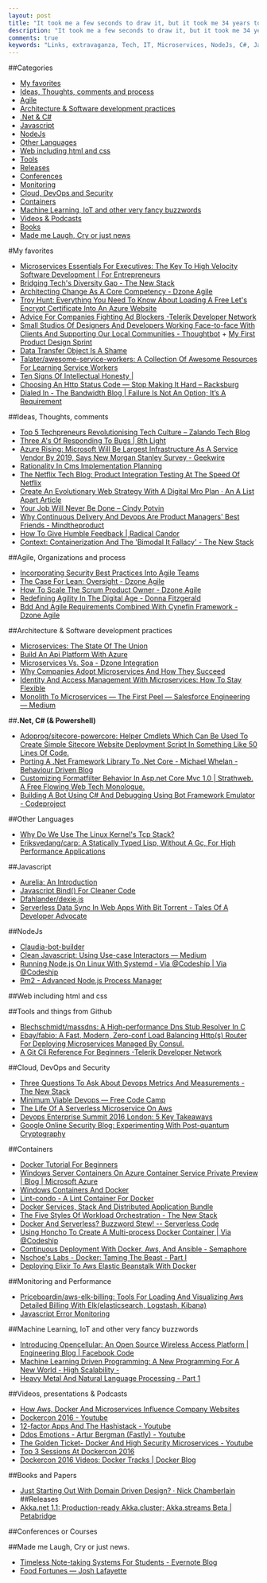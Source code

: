 ```yaml
---
layout: post
title: "It took me a few seconds to draw it, but it took me 34 years to learn how to draw it in a few seconds."
description: "It took me a few seconds to draw it, but it took me 34 years to learn how to draw it in a few seconds."
comments: true
keywords: "Links, extravaganza, Tech, IT, Microservices, NodeJs, C#, Javascript, Solution architecture"
---
```

##Categories
* [My favorites](#favorites)
* [Ideas, Thoughts, comments and process](#ideas)
* [Agile](#agile)
* [Architecture & Software development practices](#development)
* [.Net & C#](#net)
* [Javascript](#javascript)
* [NodeJs](#nodejs)
* [Other Languages](#polygloting)
* [Web including html and css](#web)
* [Tools](#tools)
* [Releases](#releases)
* [Conferences](#conferences)
* [Monitoring](#monitoring)
* [Cloud, DevOps and Security](#devops)
* [Containers](#containers)
* [Machine Learning, IoT and other very fancy buzzwords](#iot)
* [Videos & Podcasts](#videos)
* [Books](#books)
* [Made me Laugh, Cry or just news](#news)

#My favorites<a name="favorites"></a>
* [Microservices Essentials For Executives: The Key To High Velocity Software Development | For Entrepreneurs](http://www.forentrepreneurs.com/microservices/)
* [Bridging Tech's Diversity Gap - The New Stack](http://thenewstack.io/bridging-tech-diversity-gap/)
* [Architecting Change As A Core Competency - Dzone Agile](https://dzone.com/articles/architecting-change-as-a-core-competency)
* [Troy Hunt: Everything You Need To Know About Loading A Free Let's Encrypt Certificate Into An Azure Website](https://www.troyhunt.com/everything-you-need-to-know-about-loading-a-free-lets-encrypt-certificate-into-an-azure-website/)
* [Advice For Companies Fighting Ad Blockers -Telerik Developer Network](http://developer.telerik.com/featured/advice-companies-fighting-adblockers/)
* [Small Studios Of Designers And Developers Working Face-to-face With Clients And Supporting Our Local Communities - Thoughtbot](https://thoughtbot.com/product-design-sprint) + [My First Product Design Sprint](https://robots.thoughtbot.com/my-first-product-design-sprint)
* [Data Transfer Object Is A Shame](http://www.yegor256.com/2016/07/06/data-transfer-object.html)
* [Talater/awesome-service-workers: A Collection Of Awesome Resources For Learning Service Workers](https://github.com/TalAter/awesome-service-workers)
* [Ten Signs Of Intellectual Honesty |](https://designmatrix.wordpress.com/2010/11/14/ten-signs-of-intellectual-honesty-2/)
* [Choosing An Http Status Code — Stop Making It Hard – Racksburg](http://racksburg.com/choosing-an-http-status-code/)
* [Dialed In - The Bandwidth Blog | Failure Is Not An Option; It’s A Requirement](http://blog.bandwidth.com/failure-is-not-an-option-its-a-requirement/)

##Ideas, Thoughts, comments <a name="ideas"></a>
* [Top 5 Techpreneurs Revolutionising Tech Culture – Zalando Tech Blog](https://tech.zalando.de/blog/top-5-techpreneurs-revolutionising-tech-culture/)
* [Three A's Of Responding To Bugs | 8th Light](https://blog.8thlight.com/doug-bradbury/2017/07/06/three-a-s-of-responding-to-bugs.html)
* [Azure Rising: Microsoft Will Be Largest Infrastructure As A Service Vendor By 2019, Says New Morgan Stanley Survey - Geekwire](http://www.geekwire.com/2016/azure-rising-microsoft-will-largest-infrastructure-service-vendor-2019-says-new-morgan-stanley-survey/)
* [Rationality In Cms Implementation Planning](https://www.oreilly.com/ideas/rationality-in-cms-implementation-planning)
* [The Netflix Tech Blog: Product Integration Testing At The Speed Of Netflix](http://techblog.netflix.com/2016/07/product-integration-testing-at-speed-of-Netflix.html)
* [Create An Evolutionary Web Strategy With A Digital Mro Plan · An A List Apart Article](http://alistapart.com/article/create-an-evolutionary-web-strategy-with-a-digital-mro-plan)
* [Your Job Will Never Be Done – Cindy Potvin](http://blog.cindypotvin.com/your-job-will-never-be-done/)
* [Why Continuous Delivery And Devops Are Product Managers' Best Friends - Mindtheproduct](http://www.mindtheproduct.com/2016/07/continuous-delivery-devops-product-managers-new-bff/)
* [How To Give Humble Feedback | Radical Candor](http://www.radicalcandor.com/blog/give-humble-feedback/)
* [Context: Containerization And The 'Bimodal It Fallacy' - The New Stack](http://thenewstack.io/context-containerization-mode-2-rest-world-mode-1/)

##Agile, Organizations and process<a name="agile"></a>
* [Incorporating Security Best Practices Into Agile Teams](https://www.thoughtworks.com/insights/blog/incorporating-security-best-practices-agile-teams)
* [The Case For Lean: Oversight - Dzone Agile](https://dzone.com/articles/the-case-for-lean-oversight)
* [How To Scale The Scrum Product Owner - Dzone Agile](https://dzone.com/articles/how-to-scale-the-scrum-product-owner)
* [Redefining Agility In The Digital Age - Donna Fitzgerald](http://blogs.gartner.com/donna_fitzgerald/2016/07/06/redefining-agility-in-the-digital-age/)
* [Bdd And Agile Requirements Combined With Cynefin Framework - Dzone Agile](https://dzone.com/articles/bdd-and-agile-requirements-combined-with-cynefin-f)

##Architecture & Software development practices <a name="development"></a>
* [Microservices: The State Of The Union](https://dzone.com/articles/microservices-the-state-of-the-union)
* [Build An Api Platform With Azure](http://www.clemensreijnen.nl/post/2016/07/01/Build-an-API-platform-with-Azure)
* [Microservices Vs. Soa - Dzone Integration](https://dzone.com/articles/microservices-vs-soa-2)
* [Why Companies Adopt Microservices And How They Succeed](https://medium.com/@asimaslam/why-companies-adopt-microservices-and-how-they-succeed-2ad32f39c65a#.5al5ylos5)
* [Identity And Access Management With Microservices: How To Stay Flexible](http://techbeacon.com/microservices-apps-configure-identity-access-management-without-overhead)
* [Monolith To Microservices — The First Peel — Salesforce Engineering — Medium](https://medium.com/salesforce-engineering/monolith-to-microservices-the-first-peel-6ff3484e3fb4#.l5ptirpne)

##**.Net, C# (& Powershell)**  <a name="net"></a>
* [Adoprog/sitecore-powercore: Helper Cmdlets Which Can Be Used To Create Simple Sitecore Website Deployment Script In Something Like 50 Lines Of Code.](https://github.com/adoprog/Sitecore-PowerCore)
* [Porting A .Net Framework Library To .Net Core - Michael Whelan - Behaviour Driven Blog](http://www.michael-whelan.net/porting-dotnet-framework-library-to-dotnet-core/)
* [Customizing Formatfilter Behavior In Asp.net Core Mvc 1.0 | Strathweb. A Free Flowing Web Tech Monologue.](http://www.strathweb.com/2016/07/customizing-formatfilter-behavior-in-asp-net-core-mvc-1-0/)
* [Building A Bot Using C# And Debugging Using Bot Framework Emulator - Codeproject](http://www.codeproject.com/Articles/1110794/Building-a-Bot-using-Csharp-and-Debugging-using-Bo)

##Other Languages  <a name="polygloting"></a>
* [Why Do We Use The Linux Kernel's Tcp Stack?](http://jvns.ca/blog/2016/06/30/why-do-we-use-the-linux-kernels-tcp-stack/)
* [Eriksvedang/carp: A Statically Typed Lisp, Without A Gc, For High Performance Applications](https://github.com/eriksvedang/Carp)

##Javascript  <a name="javascript"></a>
* [Aurelia: An Introduction](http://www.codemag.com/article/1607091)
* [Javascript Bind() For Cleaner Code](http://blog.dmbcllc.com/javascript-bind-for-cleaner-code/)
* [Dfahlander/dexie.js](https://github.com/dfahlander/Dexie.js/wiki/API%20Reference)
* [Serverless Data Sync In Web Apps With Bit Torrent - Tales Of A Developer Advocate](https://paul.kinlan.me/serverless-sync-in-web-apps/)

##NodeJs <a name="nodejs"></a>
* [Claudia-bot-builder](https://aws.amazon.com/blogs/compute/create-and-deploy-a-chat-bot-to-aws-lambda-in-five-minutes/)
* [Clean Javascript: Using Use-case Interactors — Medium](https://medium.com/@dtinth/clean-javascript-using-use-case-interactors-f3a50c138154#.pim8icaam)
* [Running Node.js On Linux With Systemd - Via @Codeship | Via @Codeship](https://blog.codeship.com/running-node-js-linux-systemd/)
* [Pm2 - Advanced Node.js Process Manager](http://pm2.keymetrics.io/)

##Web including html and css  <a name="web"></a>

##Tools and things from Github <a name="tools"></a>
* [Blechschmidt/massdns: A High-performance Dns Stub Resolver In C](https://github.com/blechschmidt/massdns)
* [Ebay/fabio: A Fast, Modern, Zero-conf Load Balancing Http(s) Router For Deploying Microservices Managed By Consul.](https://github.com/eBay/fabio)
* [A Git Cli Reference For Beginners -Telerik Developer Network](http://developer.telerik.com/featured/git-cli-reference-beginners/)

##Cloud, DevOps and Security<a name="devops"></a>
* [Three Questions To Ask About Devops Metrics And Measurements - The New Stack](http://thenewstack.io/devops-measurement-metrics/)
* [Minimum Viable Devops — Free Code Camp](https://medium.freecodecamp.com/minimum-viable-devops-919972dfd9e0#.d8vdu4g3k)
* [The Life Of A Serverless Microservice On Aws](https://cloudonaut.io/the-life-of-a-serverless-microservice-on-aws/)
* [Devops Enterprise Summit 2016 London: 5 Key Takeaways](http://techbeacon.com/5-key-takeaways-devops-enterprise-summit-london-2016)
* [Google Online Security Blog: Experimenting With Post-quantum Cryptography](https://security.googleblog.com/2016/07/experimenting-with-post-quantum.html)

##Containers <a name="containers"></a>
* [Docker Tutorial For Beginners](https://dinosaurscode.xyz/tutorials/2016/07/02/docker-tutorial-for-beginners/)
* [Windows Server Containers On Azure Container Service Private Preview | Blog | Microsoft Azure](https://azure.microsoft.com/en-us/blog/windows-server-containers-using-docker-swarm-on-azure-container-service-private-preview/)
* [Windows Containers And Docker](https://www.simple-talk.com/cloud/platform-as-a-service/windows-containers-and-docker/)
* [Lint-condo - A Lint Container For Docker](https://keylocation.sg/our-tech/lint-condo-container-docker)
* [Docker Services, Stack And Distributed Application Bundle](http://blog.couchbase.com/2016/july/docker-services-stack-distributed-application-bundle)
* [The Five Styles Of Workload Orchestration - The New Stack](http://thenewstack.io/configuration-management-orchestration/)
* [Docker And Serverless? Buzzword Stew! -- Serverless Code](https://serverlesscode.com/post/docker-isnt-serverless/)
* [Using Honcho To Create A Multi-process Docker Container | Via @Codeship](https://blog.codeship.com/using-honcho-create-multi-process-docker-container/)
* [Continuous Deployment With Docker, Aws, And Ansible - Semaphore](https://semaphoreci.com/community/tutorials/continuous-deployment-with-docker-aws-and-ansible)
* [Nschoe's Labs - Docker: Taming The Beast - Part I](http://nschoe.com/articles/2016-05-26-Docker-Taming-the-Beast-Part-1.html)
* [Deploying Elixir To Aws Elastic Beanstalk With Docker](https://robots.thoughtbot.com/deploying-elixir-to-aws-elastic-beanstalk-with-docker)

##Monitoring and Performance <a name="monitoring"></a>
* [Priceboardin/aws-elk-billing: Tools For Loading And Visualizing Aws Detailed Billing With Elk(elasticsearch, Logstash, Kibana)](https://github.com/PriceBoardIn/aws-elk-billing)
* [Javascript Error Monitoring](https://davidwalsh.name/trackjs)

##Machine Learning, IoT and other very fancy buzzwords <a name="iot"></a>
* [Introducing Opencellular: An Open Source Wireless Access Platform | Engineering Blog | Facebook Code](https://code.facebook.com/posts/1754757044806180/introducing-opencellular-an-open-source-wireless-access-platform/)
* [Machine Learning Driven Programming: A New Programming For A New World - High Scalability -](http://highscalability.com/blog/2016/7/6/machine-learning-driven-programming-a-new-programming-for-a.html)
* [Heavy Metal And Natural Language Processing - Part 1](http://www.degeneratestate.org/posts/2016/Apr/20/heavy-metal-and-natural-language-processing-part-1/)

##Videos, presentations & Podcasts <a name="videos"></a>
* [How Aws, Docker And Microservices Influence Company Websites](http://www.slideshare.net/jlsoft/container-days-conference-plesk-2016-how-aws-docker-and-microservices-influence-company-websites-by-jan-loffler-63722169)
* [Dockercon 2016 - Youtube](https://www.youtube.com/playlist?list=PLkA60AVN3hh9gnrYwNO6zTb9U3i1Y9FMY)
* [12-factor Apps And The Hashistack - Youtube](https://www.youtube.com/watch?v=gf43TcWjBrE)
* [Ddos Emotions - Artur Bergman (Fastly) - Youtube](https://www.youtube.com/watch?v=ImzJAZvVi6U&list=PL055Epbe6d5aoGuvCaRaznmt_mxWQs3pa&index=10)
* [The Golden Ticket- Docker And High Security Microservices - Youtube](https://www.youtube.com/watch?v=346WmxQ5xtk)
* [Top 3 Sessions At Dockercon 2016](http://blog.phymata.com/2016/07/04/dockercon-2016/)
* [Dockercon 2016 Videos: Docker Tracks | Docker Blog](https://blog.docker.com/2016/07/dockercon-2016-day-1-videos-docker/)

##Books and Papers<a name="books"></a> 
* [Just Starting Out With Domain Driven Design? · Nick Chamberlain](https://buildplease.com/pages/dddweekly/)
##Releases <a name="releases"></a>
* [Akka.net 1.1: Production-ready Akka.cluster; Akka.streams Beta | Petabridge](https://petabridge.com/blog/akkadotnet-11-cluster-streams/)

##Conferences or Courses<a name="conferences"></a>

##Made me Laugh, Cry or just news. <a name="news"></a>
* [Timeless Note-taking Systems For Students - Evernote Blog](https://blog.evernote.com/blog/2016/07/07/timeless-note-taking-systems-for-students/)
* [Food Fortunes — Josh Lafayette](http://joshlafayette.com/shop/food-fortunes)